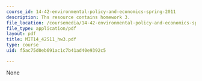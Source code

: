 ```yaml
---
course_id: 14-42-environmental-policy-and-economics-spring-2011
description: Ths resource contains homework 3.
file_location: /coursemedia/14-42-environmental-policy-and-economics-spring-2011/f5ac75d0eb691ac1c7b41ad40e9392c5_MIT14_42S11_hw3.pdf
file_type: application/pdf
layout: pdf
title: MIT14_42S11_hw3.pdf
type: course
uid: f5ac75d0eb691ac1c7b41ad40e9392c5

---
```

None